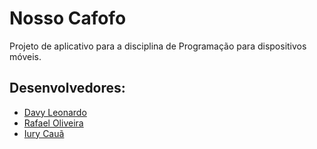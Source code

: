 # Nosso Cafofo

Projeto de aplicativo para a disciplina de Programação para dispositivos móveis.

## Desenvolvedores:

- [Davy Leonardo](https://github.com/leodayv)
- [Rafael Oliveira](https://github.com/raffa43)
- [Iury Cauã](https://github.com/IuryC)

